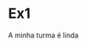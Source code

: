 # Ex1
<!DOCTYPE html>
<html>
<head>
	<title></title>
</head>
<body>
	A minha turma é linda
</body>
</html>
